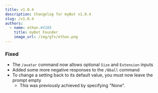 ```yaml
---
title: v1.0.4
description: Changelog for myBot v1.0.4
slug: /v1.0.4
authors:
  - name: ethan.#4188
    title: myBot Founder
    image_url: /img/gfx/ethan.png
---
```


### Fixed

- The `/avatar` command now allows optional `Size` and `Extension` inputs
- Added some more negative responses to the `/8ball` command
- To change a setting back to its default value, you must now leave the prompt empty
  - This was previously achieved by specifying "None".